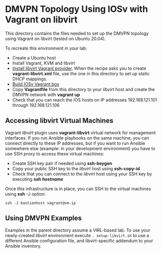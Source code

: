 # DMVPN Topology Using IOSv with Vagrant on libvirt

This directory contains the files needed to set up the DMVPN topology using Vagrant on libvirt (tested on Ubuntu 20.04).

To recreate this environment in your lab:

* Create a Ubuntu host
* Install Vagrant, KVM and libvirt
* [Install libvirt Vagrant provider](https://codingpackets.com/blog/using-the-libvirt-provider-with-vagrant/). When the recipe asks you to create **vagrant-libvirt.xml** file, use the one in this directory to set up static DHCP mappings.
* [Build IOSv Vagrant box](https://codingpackets.com/blog/cisco-iosv-vagrant-libvirt-box-install/)
* Copy **Vagrantfile** from this directory to your _libvirt_ host and create the DMVPN network with **vagrant up**
* Check that you can reach the IOS hosts on IP addresses 192.168.121.101 through 192.168.121.106

## Accessing libvirt Virtual Machines

Vagrant _libvirt_ plugin uses **vagrant-libvirt** virtual network for management interfaces. If you run Ansible playbooks on the same machine, you can connect directly to these IP addresses, but if you want to run Ansible somewhere else (example: in your development environment) you have to use SSH proxy to access these virtual machines:

* Create SSH key pair if needed using **ssh-keygen**
* Copy your public SSH key to the _libvirt_ host using **ssh-copy-id**
* Check that you can connect to the _libvirt_ host using your SSH key by executing **ssh _hostname_**

Once this infrastructure is in place, you can SSH to the virtual machines using **ssh** -J option:

```
ssh -J bastionhost vagrant@vm-ip
```

## Using DMVPN Examples

Examples in the parent directory assume a VIRL-based lab. To use your newly-created _libvirt_ environment execute `. setup-libvirt.sh` to use a different Ansible configuration file, and libvirt-specific addendum to your Ansible inventory.
